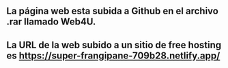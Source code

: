 ## La página web esta subida a Github en el archivo .rar llamado Web4U.
## La URL de la web subido a un sitio de free hosting es https://super-frangipane-709b28.netlify.app/
